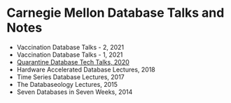 # Carnegie Mellon Database Talks and Notes

- Vaccination Database Talks - 2, 2021
- Vaccination Database Talks - 1, 2021
- [Quarantine Database Tech Talks, 2020](Quarantine_Talks.md)
- Hardware Accelerated Database Lectures, 2018
- Time Series Database Lectures, 2017
- The Databaseology Lectures, 2015
- Seven Databases in Seven Weeks, 2014
